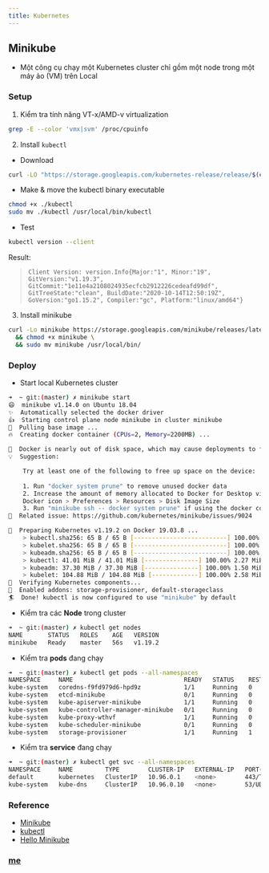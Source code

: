 ```yaml
---
title: Kubernetes 
---
```


## Minikube

*  Một công cụ chạy một Kubernetes cluster chỉ gồm một node trong một máy ảo (VM) trên Local

### Setup

1. Kiểm tra tính năng VT-x/AMD-v virtualization
```sh
grep -E --color 'vmx|svm' /proc/cpuinfo
```

2. Install `kubectl`
* Download
```sh
curl -LO "https://storage.googleapis.com/kubernetes-release/release/$(curl -s https://storage.googleapis.com/kubernetes-release/release/stable.txt)/bin/linux/amd64/kubectl"
```

* Make & move the kubectl binary executable
```sh
chmod +x ./kubectl
sudo mv ./kubectl /usr/local/bin/kubectl
```

* Test 
```sh
kubectl version --client
```

Result:

> `Client Version: version.Info{Major:"1", Minor:"19", GitVersion:"v1.19.3", GitCommit:"1e11e4a2108024935ecfcb2912226cedeafd99df", GitTreeState:"clean", BuildDate:"2020-10-14T12:50:19Z", GoVersion:"go1.15.2", Compiler:"gc", Platform:"linux/amd64"}`

3. Install minikube 
```sh
curl -Lo minikube https://storage.googleapis.com/minikube/releases/latest/minikube-linux-amd64 \
  && chmod +x minikube \
  && sudo mv minikube /usr/local/bin/
```

### Deploy

* Start local Kubernetes cluster
```sh
➜  ~ git:(master) ✗ minikube start
😄  minikube v1.14.0 on Ubuntu 18.04
✨  Automatically selected the docker driver
👍  Starting control plane node minikube in cluster minikube
🚜  Pulling base image ...
🔥  Creating docker container (CPUs=2, Memory=2200MB) ...

🧯  Docker is nearly out of disk space, which may cause deployments to fail! (95% of capacity)
💡  Suggestion: 

    Try at least one of the following to free up space on the device:
    
    1. Run "docker system prune" to remove unused docker data
    2. Increase the amount of memory allocated to Docker for Desktop via
    Docker icon > Preferences > Resources > Disk Image Size
    3. Run "minikube ssh -- docker system prune" if using the docker container runtime
🍿  Related issue: https://github.com/kubernetes/minikube/issues/9024

🐳  Preparing Kubernetes v1.19.2 on Docker 19.03.8 ...
    > kubectl.sha256: 65 B / 65 B [--------------------------] 100.00% ? p/s 0s
    > kubelet.sha256: 65 B / 65 B [--------------------------] 100.00% ? p/s 0s
    > kubeadm.sha256: 65 B / 65 B [--------------------------] 100.00% ? p/s 0s
    > kubectl: 41.01 MiB / 41.01 MiB [---------------] 100.00% 2.27 MiB p/s 19s
    > kubeadm: 37.30 MiB / 37.30 MiB [---------------] 100.00% 1.50 MiB p/s 25s
    > kubelet: 104.88 MiB / 104.88 MiB [-------------] 100.00% 2.58 MiB p/s 41s
🔎  Verifying Kubernetes components...
🌟  Enabled addons: storage-provisioner, default-storageclass
🏄  Done! kubectl is now configured to use "minikube" by default
```

* Kiểm tra các **Node** trong cluster
```sh
➜  ~ git:(master) ✗ kubectl get nodes
NAME       STATUS   ROLES    AGE   VERSION
minikube   Ready    master   56s   v1.19.2
``` 

* Kiểm tra **pods** đang chạy 
```sh
➜  ~ git:(master) ✗ kubectl get pods --all-namespaces
NAMESPACE     NAME                               READY   STATUS    RESTARTS   AGE
kube-system   coredns-f9fd979d6-hpd9z            1/1     Running   0          60s
kube-system   etcd-minikube                      0/1     Running   0          59s
kube-system   kube-apiserver-minikube            1/1     Running   0          59s
kube-system   kube-controller-manager-minikube   0/1     Running   0          59s
kube-system   kube-proxy-wthvf                   1/1     Running   0          60s
kube-system   kube-scheduler-minikube            0/1     Running   0          59s
kube-system   storage-provisioner                1/1     Running   1          64s
```

* Kiểm tra **service** đang chạy
```sh
➜  ~ git:(master) ✗ kubectl get svc --all-namespaces
NAMESPACE     NAME         TYPE        CLUSTER-IP   EXTERNAL-IP   PORT(S)                  AGE
default       kubernetes   ClusterIP   10.96.0.1    <none>        443/TCP                  82s
kube-system   kube-dns     ClusterIP   10.96.0.10   <none>        53/UDP,53/TCP,9153/TCP   80s
``` 

### Reference
* [Minikube](https://kubernetes.io/vi/docs/tasks/tools/install-minikube/)
* [kubectl](https://kubernetes.io/docs/tasks/tools/install-kubectl/#install-kubectl-on-linux)
* [Hello Minikube](https://kubernetes.io/docs/tutorials/hello-minikube/)

### [me](https://github.com/ductnn)